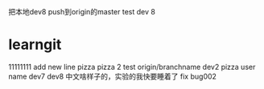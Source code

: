 把本地dev8 push到origin的master
test dev 8
# learngit
11111111
add new line
pizza
pizza 2
test origin/branchname
dev2
pizza user name
dev7
dev8
中文啥样子的，实验的我快要睡着了
fix bug002
